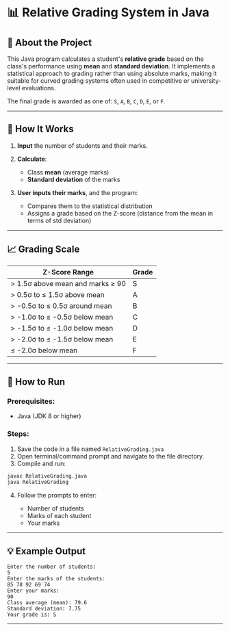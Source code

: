 # 📊 Relative Grading System in Java

## 📖 About the Project

This Java program calculates a student's **relative grade** based on the class's performance using **mean** and **standard deviation**. It implements a statistical approach to grading rather than using absolute marks, making it suitable for curved grading systems often used in competitive or university-level evaluations.

The final grade is awarded as one of: `S`, `A`, `B`, `C`, `D`, `E`, or `F`.

---

## 🧠 How It Works

1. **Input** the number of students and their marks.
2. **Calculate**:

   * Class **mean** (average marks)
   * **Standard deviation** of the marks
3. **User inputs their marks**, and the program:

   * Compares them to the statistical distribution
   * Assigns a grade based on the Z-score (distance from the mean in terms of std deviation)

---

## 📈 Grading Scale

| Z-Score Range                    | Grade |
| -------------------------------- | ----- |
| > 1.5σ above mean and marks ≥ 90 | S     |
| > 0.5σ to ≤ 1.5σ above mean      | A     |
| > -0.5σ to ≤ 0.5σ around mean    | B     |
| > -1.0σ to ≤ -0.5σ below mean    | C     |
| > -1.5σ to ≤ -1.0σ below mean    | D     |
| > -2.0σ to ≤ -1.5σ below mean    | E     |
| ≤ -2.0σ below mean               | F     |

---

## 🚀 How to Run

### Prerequisites:

* Java (JDK 8 or higher)

### Steps:

1. Save the code in a file named `RelativeGrading.java`
2. Open terminal/command prompt and navigate to the file directory.
3. Compile and run:

```bash
javac RelativeGrading.java
java RelativeGrading
```

4. Follow the prompts to enter:

   * Number of students
   * Marks of each student
   * Your marks

---

## 💡 Example Output

```
Enter the number of students:
5
Enter the marks of the students:
85 78 92 69 74
Enter your marks:
90
Class average (mean): 79.6
Standard deviation: 7.75
Your grade is: S
```

---
